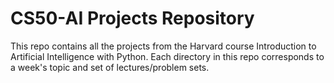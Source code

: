 # CS50-AI Projects Repository
This repo contains all the projects from the Harvard course Introduction to Artificial Intelligence with Python. Each directory in this repo corresponds to a week's topic and set of lectures/problem sets.
